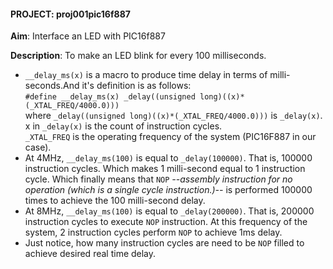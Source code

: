 #### PROJECT: proj001pic16f887

**Aim**: Interface an LED with PIC16f887

**Description**: To make an LED blink for every 100 milliseconds.

  * `__delay_ms(x)` is a macro to produce time delay in terms of milli-seconds.And it's definition is as follows:  
`#define __delay_ms(x) _delay((unsigned long)((x)*(_XTAL_FREQ/4000.0)))`  
where `_delay((unsigned long)((x)*(_XTAL_FREQ/4000.0)))` is `_delay(x)`.  
x in `_delay(x)` is the count of instruction cycles.  
`_XTAL_FREQ` is the operating frequency of the system (PIC16F887 in our case).
* At 4MHz, `__delay_ms(100)` is equal to `_delay(100000)`. That is, 100000 instruction cycles. Which makes 1 milli-second equal to 1 instruction cycle. Which finally means that `NOP` _--assembly instruction for no operation (which is a single cycle instruction.)--_ is performed 100000 times to achieve the 100 milli-second delay.  
* At 8MHz, `__delay_ms(100)` is equal to `_delay(200000)`. That is, 200000 instruction cycles to execute `NOP` instruction. At this frequency of the system, 2 instruction cycles perform `NOP` to achieve 1ms delay.  
* Just notice, how many instruction cycles are need to be `NOP` filled to achieve desired real time delay.
